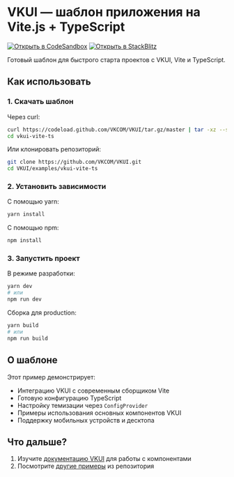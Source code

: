 # VKUI — шаблон приложения на Vite.js + TypeScript

[![Открыть в CodeSandbox](https://codesandbox.io/static/img/play-codesandbox.svg)](https://codesandbox.io/p/sandbox/github/VKCOM/VKUI/tree/e.muhamethanov/vkui-vite-example/examples/vkui-vite-ts)
[![Открыть в StackBlitz](https://developer.stackblitz.com/img/open_in_stackblitz.svg)](https://stackblitz.com/github/VKCOM/VKUI/tree/e.muhamethanov/vkui-vite-example/examples/vkui-vite-ts)

Готовый шаблон для быстрого старта проектов с VKUI, Vite и TypeScript.

## Как использовать

### 1. Скачать шаблон

Через curl:

```bash
curl https://codeload.github.com/VKCOM/VKUI/tar.gz/master | tar -xz --strip=2 VKUI-master/examples/vkui-vite-ts
cd vkui-vite-ts
```

Или клонировать репозиторий:

```bash
git clone https://github.com/VKCOM/VKUI.git
cd VKUI/examples/vkui-vite-ts
```

### 2. Установить зависимости

С помощью yarn:

```bash
yarn install
```

С помощью npm:

```bash
npm install
```

### 3. Запустить проект

В режиме разработки:

```bash
yarn dev
# или
npm run dev
```

Сборка для production:

```bash
yarn build
# или
npm run build
```

## О шаблоне

Этот пример демонстрирует:

- Интеграцию VKUI с современным сборщиком Vite
- Готовую конфигурацию TypeScript
- Настройку темизации через `ConfigProvider`
- Примеры использования основных компонентов VKUI
- Поддержку мобильных устройств и десктопа

## Что дальше?

1. Изучите [документацию VKUI](https://vkcom.github.io/VKUI) для работы с компонентами
2. Посмотрите [другие примеры](https://github.com/VKCOM/VKUI/tree/master/examples) из репозитория
